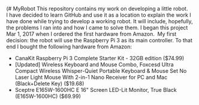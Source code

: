  (# MyRobot
This repository contains my work on developing a little robot.  
I have decided to learn GitHub and use it as a location to explain the work I have done while trying to develop a working robot.  It will include, hopefully, the problems I ran into and how I came to solve them.  I began this project Mar 1, 2017 when I ordered the first hardware from Amazon.  My first decision: the robot will use the Raspberry Pi 3 as its main controller.  To that end I bought the following hardware from Amazon:
* CanaKit Raspberry Pi 3 Complete Starter Kit - 32GB edition ($74.99)
* [Updated] Wireless Keyboard and Mouse Combo, Foxcesd Ultra Compact Wireless Whisper-Quiet Portable Keyboard & Mouse Set No Laser Light Mouse With 2-in-1 Nano Receiver for PC and Mac (Black+Delete Key) ($19.68)
* Sceptre E165W-1600HC E 16" Screen LED-Lit Monitor, True Black (E165W-1600HC) ($69.99)
